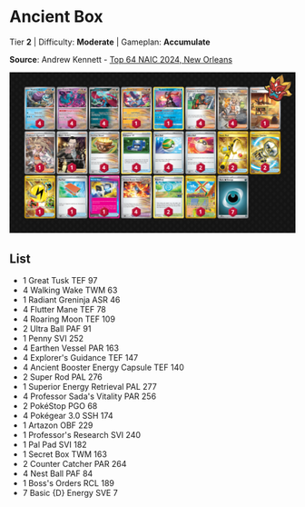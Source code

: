 # Ancient Box

Tier **2** | Difficulty: **Moderate** | Gameplan: **Accumulate**

**Source**: Andrew Kennett - [Top 64 NAIC 2024, New Orleans](https://limitlesstcg.com/decks/list/11952)

![decklist](../../!Images/Standard/11BRS-TWM/Ancient%20Box.png)

## List
* 1 Great Tusk TEF 97
* 4 Walking Wake TWM 63
* 1 Radiant Greninja ASR 46
* 4 Flutter Mane TEF 78
* 4 Roaring Moon TEF 109
* 2 Ultra Ball PAF 91
* 1 Penny SVI 252
* 4 Earthen Vessel PAR 163
* 4 Explorer's Guidance TEF 147
* 4 Ancient Booster Energy Capsule TEF 140
* 2 Super Rod PAL 276
* 1 Superior Energy Retrieval PAL 277
* 4 Professor Sada's Vitality PAR 256
* 2 PokéStop PGO 68
* 4 Pokégear 3.0 SSH 174
* 1 Artazon OBF 229
* 1 Professor's Research SVI 240
* 1 Pal Pad SVI 182
* 1 Secret Box TWM 163
* 2 Counter Catcher PAR 264
* 4 Nest Ball PAF 84
* 1 Boss's Orders RCL 189
* 7 Basic {D} Energy SVE 7
